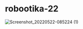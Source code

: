 # robootika-22
![Screenshot_20220522-085224 (1)](https://user-images.githubusercontent.com/90192374/169680990-13c6fca2-98a2-4929-bc30-6444bd457762.jpg)
